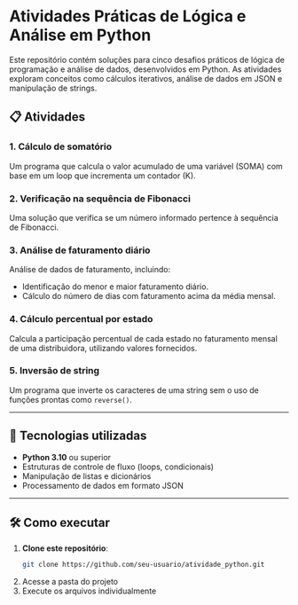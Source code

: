 # Atividades Práticas de Lógica e Análise em Python  

Este repositório contém soluções para cinco desafios práticos de lógica de programação e análise de dados, desenvolvidos em Python. As atividades exploram conceitos como cálculos iterativos, análise de dados em JSON e manipulação de strings.  

## 📋 Atividades  

### 1. Cálculo de somatório  
Um programa que calcula o valor acumulado de uma variável \(SOMA\) com base em um loop que incrementa um contador \(K\).  

### 2. Verificação na sequência de Fibonacci  
Uma solução que verifica se um número informado pertence à sequência de Fibonacci.  

### 3. Análise de faturamento diário  
Análise de dados de faturamento, incluindo:  
- Identificação do menor e maior faturamento diário.  
- Cálculo do número de dias com faturamento acima da média mensal.  

### 4. Cálculo percentual por estado  
Calcula a participação percentual de cada estado no faturamento mensal de uma distribuidora, utilizando valores fornecidos.  

### 5. Inversão de string  
Um programa que inverte os caracteres de uma string sem o uso de funções prontas como `reverse()`.  

---

## 🚀 Tecnologias utilizadas  
- **Python 3.10** ou superior  
- Estruturas de controle de fluxo (loops, condicionais)  
- Manipulação de listas e dicionários  
- Processamento de dados em formato JSON  

---

## 🛠️ Como executar  

1. **Clone este repositório**:  
   ```bash
   git clone https://github.com/seu-usuario/atividade_python.git
2. Acesse a pasta do projeto
3. Execute os arquivos individualmente

